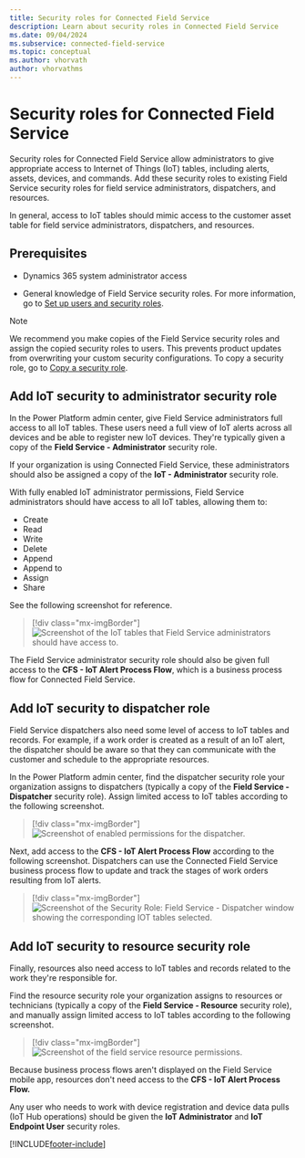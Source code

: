 ```yaml
---
title: Security roles for Connected Field Service
description: Learn about security roles in Connected Field Service
ms.date: 09/04/2024
ms.subservice: connected-field-service
ms.topic: conceptual
ms.author: vhorvath
author: vhorvathms
---
```


# Security roles for Connected Field Service

Security roles for Connected Field Service allow administrators to give appropriate access to Internet of Things (IoT) tables, including alerts, assets, devices, and commands. Add these security roles to existing Field Service security roles for field service administrators, dispatchers, and resources.

In general, access to IoT tables should mimic access to the customer asset table for field service administrators, dispatchers, and resources.

## Prerequisites

- Dynamics 365 system administrator access

- General knowledge of Field Service security roles. For more information, go to [Set up users and security roles](users-licenses-permissions.md).

> [!Note]
> We recommend you make copies of the Field Service security roles and assign the copied security roles to users. This prevents product updates from overwriting your custom security configurations. To copy a security role, go to [Copy a security role](/power-platform/admin/database-security).

## Add IoT security to administrator security role

In the Power Platform admin center, give Field Service administrators full access to all IoT tables. These users need a full view of IoT alerts across all devices and be able to register new IoT devices. They're typically given a copy of the **Field Service - Administrator** security role.

If your organization is using Connected Field Service, these administrators should also be assigned a copy of the **IoT - Administrator** security role.

With fully enabled IoT administrator permissions, Field Service administrators should have access to all IoT tables, allowing them to:

- Create
- Read
- Write
- Delete
- Append
- Append to
- Assign
- Share

See the following screenshot for reference.

> [!div class="mx-imgBorder"]
> ![Screenshot of the IoT tables that Field Service administrators should have access to.](media/cfs-security-role-administrator.png)

The Field Service administrator security role should also be given full access to the **CFS - IoT Alert Process Flow**, which is a business process flow for Connected Field Service.

## Add IoT security to dispatcher role

Field Service dispatchers also need some level of access to IoT tables and records. For example, if a work order is created as a result of an IoT alert, the dispatcher should be aware so that they can communicate with the customer and schedule to the appropriate resources.

In the Power Platform admin center, find the dispatcher security role your organization assigns to dispatchers (typically a copy of the **Field Service - Dispatcher** security role). Assign limited access to IoT tables according to the following screenshot.

> [!div class="mx-imgBorder"]
> ![Screenshot of enabled permissions for the dispatcher.](media/cfs-security-role-dispatcher.png)

Next, add access to the **CFS - IoT Alert Process Flow** according to the following screenshot. Dispatchers can use the Connected Field Service business process flow to update and track the stages of work orders resulting from IoT alerts.

> [!div class="mx-imgBorder"]
> ![Screenshot of the Security Role: Field Service - Dispatcher window showing the corresponding IOT tables selected.](media/cfs-security-role-dispatcher-bpf.png)

## Add IoT security to resource security role

Finally, resources also need access to IoT tables and records related to the work they're responsible for.

Find the resource security role your organization assigns to resources or technicians (typically a copy of the **Field Service - Resource** security role), and manually assign limited access to IoT tables according to the following screenshot.

> [!div class="mx-imgBorder"]
> ![Screenshot of the field service resource permissions.](media/cfs-security-role-resource.png)

Because business process flows aren't displayed on the Field Service mobile app, resources don't need access to the **CFS - IoT Alert Process Flow.**

Any user who needs to work with device registration and device data pulls (IoT Hub operations) should be given the **IoT Administrator** and **IoT Endpoint User** security roles.

[!INCLUDE[footer-include](../includes/footer-banner.md)]

